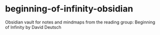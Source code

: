 # beginning-of-infinity-obsidian
Obsidian vault for notes and mindmaps from the reading group: Beginning of Infinity by David Deutsch
